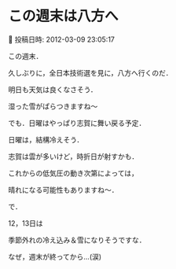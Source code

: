 # この週末は八方へ

📅 投稿日時: 2012-03-09 23:05:17

この週末．


久しぶりに，全日本技術選を見に，八方へ行くのだ．





明日も天気は良くなさそう．


湿った雪がぱらつきますね～





でも．日曜はやっぱり志賀に舞い戻る予定．


日曜は，結構冷えそう．


志賀は雲が多いけど，時折日が射すかも．


これからの低気圧の動き次第によっては，


晴れになる可能性もありますね～．





で．


12，13日は


季節外れの冷え込み＆雪になりそうですな．


なぜ，週末が終ってから…(涙)
